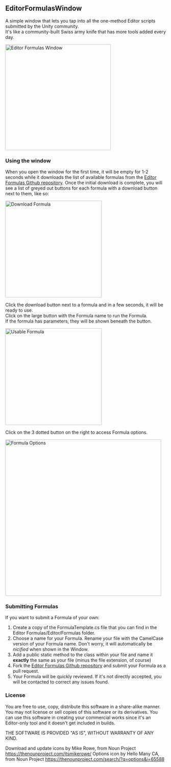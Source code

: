 ## EditorFormulasWindow

A simple window that lets you tap into all the one-method Editor scripts submitted by the Unity community.  
It's like a community-built Swiss army knife that has more tools added every day.  

<img width="330" alt="Editor Formulas Window" src="https://cloud.githubusercontent.com/assets/433535/16903304/9077bc06-4c83-11e6-9122-e0e491cf243e.png">

### Using the window
When you open the window for the first time, it will be empty for 1-2 seconds while it downloads the list of available formulas from the [Editor Formulas Github repository](https://github.com/VoxelBoy/EditorFormulas). Once the initial download is complete, you will see a list of greyed out buttons for each formula with a download button next to them, like so:  

<img width="302" alt="Download Formula" src="https://cloud.githubusercontent.com/assets/433535/16903516/801d052c-4c89-11e6-933e-dadb57f061f2.png">

Click the download button next to a formula and in a few seconds, it will be ready to use.  
Click on the large button with the Formula name to run the Formula.  
If the formula has parameters, they will be shown beneath the button.  

<img width="302" alt="Usable Formula" src="https://cloud.githubusercontent.com/assets/433535/16903531/e9eecd46-4c89-11e6-97bb-e325fb2c4de7.png">

Click on the 3 dotted button on the right to access Formula options.  

<img width="488" alt="Formula Options" src="https://cloud.githubusercontent.com/assets/433535/16903551/4df6fd5e-4c8a-11e6-9d05-373a5c3c30a6.png">

### Submitting Formulas
If you want to submit a Formula of your own:  

1. Create a copy of the FormulaTemplate.cs file that you can find in the Editor Formulas/Editor/Formulas folder.  
2. Choose a name for your Formula. Rename your file with the CamelCase version of your Formula name. Don't worry, it will automatically be *nicified* when shown in the Window.
3. Add a public static method to the class within your file and name it **exactly** the same as your file (minus the file extension, of course)
4. Fork the [Editor Formulas Github repository](https://github.com/VoxelBoy/EditorFormulas) and submit your Formula as a pull request.
5. Your Formula will be quickly reviewed. If it's not directly accepted, you will be contacted to correct any issues found.

### License

You are free to use, copy, distribute this software in a share-alike manner. You may not license or sell copies of this software or its derivatives. You can use this software in creating your commercial works since it's an Editor-only tool and it doesn't get included in builds.

THE SOFTWARE IS PROVIDED "AS IS", WITHOUT WARRANTY OF ANY KIND.

Download and update icons by Mike Rowe, from Noun Project
https://thenounproject.com/itsmikerowe/
Options icon by Hello Many CA, from Noun Project
https://thenounproject.com/search/?q=options&i=65588
